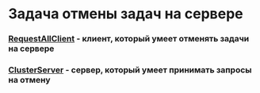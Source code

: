 # Задача отмены задач на сервере
### [RequestAllClient](https://github.com/mironov-alexey/ClusterServer/blob/master/ClusterClient/Clients/RequestAllClient.cs) - клиент, который умеет отменять задачи на сервере 
### [ClusterServer](https://github.com/mironov-alexey/ClusterServer/blob/master/ClusterServer/Program.cs#L46) - сервер, который умеет принимать запросы на отмену
